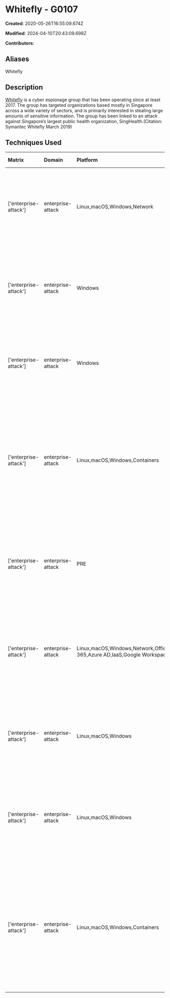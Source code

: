 # Whitefly - G0107

**Created**: 2020-05-26T16:55:09.674Z

**Modified**: 2024-04-10T20:43:09.698Z

**Contributors**: 

## Aliases

Whitefly

## Description

[Whitefly](https://attack.mitre.org/groups/G0107) is a cyber espionage group that has been operating since at least 2017. The group has targeted organizations based mostly in Singapore across a wide variety of sectors, and is primarily interested in stealing large amounts of sensitive information. The group has been linked to an attack against Singapore’s largest public health organization, SingHealth.(Citation: Symantec Whitefly March 2019)

## Techniques Used

|Matrix|Domain|Platform|Technique ID|Technique Name|Use|
| :---| :---| :---| :---| :---| :---|
|['enterprise-attack']|enterprise-attack|Linux,macOS,Windows,Network|T1105|Ingress Tool Transfer|[Whitefly](https://attack.mitre.org/groups/G0107) has the ability to download additional tools from the C2.(Citation: Symantec Whitefly March 2019)|
|['enterprise-attack']|enterprise-attack|Windows|T1574.001|DLL Search Order Hijacking|[Whitefly](https://attack.mitre.org/groups/G0107) has used search order hijacking to run the loader Vcrodat.(Citation: Symantec Whitefly March 2019)	|
|['enterprise-attack']|enterprise-attack|Windows|T1003.001|LSASS Memory|[Whitefly](https://attack.mitre.org/groups/G0107) has used [Mimikatz](https://attack.mitre.org/software/S0002) to obtain credentials.(Citation: Symantec Whitefly March 2019)|
|['enterprise-attack']|enterprise-attack|Linux,macOS,Windows,Containers|T1068|Exploitation for Privilege Escalation|[Whitefly](https://attack.mitre.org/groups/G0107) has used an open-source tool to exploit a known Windows privilege escalation vulnerability (CVE-2016-0051) on unpatched computers.(Citation: Symantec Whitefly March 2019)	|
|['enterprise-attack']|enterprise-attack|PRE|T1588.002|Tool|[Whitefly](https://attack.mitre.org/groups/G0107) has obtained and used tools such as [Mimikatz](https://attack.mitre.org/software/S0002).(Citation: Symantec Whitefly March 2019)|
|['enterprise-attack']|enterprise-attack|Linux,macOS,Windows,Network,Office 365,Azure AD,IaaS,Google Workspace|T1059|Command and Scripting Interpreter|[Whitefly](https://attack.mitre.org/groups/G0107) has used a simple remote shell tool that will call back to the C2 server and wait for commands.(Citation: Symantec Whitefly March 2019)|
|['enterprise-attack']|enterprise-attack|Linux,macOS,Windows|T1027.013|Encrypted/Encoded File|[Whitefly](https://attack.mitre.org/groups/G0107) has encrypted the payload used for C2.(Citation: Symantec Whitefly March 2019)	|
|['enterprise-attack']|enterprise-attack|Linux,macOS,Windows|T1204.002|Malicious File|[Whitefly](https://attack.mitre.org/groups/G0107) has used malicious .exe or .dll files disguised as documents or images.(Citation: Symantec Whitefly March 2019)|
|['enterprise-attack']|enterprise-attack|Linux,macOS,Windows,Containers|T1036.005|Match Legitimate Name or Location|[Whitefly](https://attack.mitre.org/groups/G0107) has named the malicious DLL the same name as DLLs belonging to legitimate software from various security vendors.(Citation: Symantec Whitefly March 2019)|
